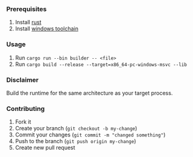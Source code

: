 ### Prerequisites
1. Install [rust](https://www.rust-lang.org/tools/install)
2. Install [windows toolchain](https://rust-lang.github.io/rustup/installation/windows.html)

### Usage
1. Run `cargo run --bin builder -- <file>`
2. Run `cargo build --release --target=x86_64-pc-windows-msvc --lib`

### Disclaimer
Build the runtime for the same architecture as your target process.

### Contributing
1. Fork it
2. Create your branch (`git checkout -b my-change`)
3. Commit your changes (`git commit -m "changed something"`)
4. Push to the branch (`git push origin my-change`)
5. Create new pull request
